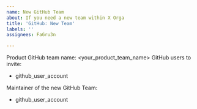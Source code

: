 ```yaml
---
name: New GitHub Team
about: If you need a new team within X Orga
title: 'GitHub: New Team'
labels: ''
assignees: FaGru3n

---
```


Product GitHub team name: <your_product_team_name>
GitHub users to invite:
- github_user_account

Maintainer of the new GitHub Team:
- github_user_account
